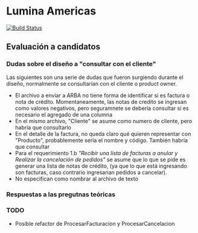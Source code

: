 # Lumina Americas
[![Build Status](https://travis-ci.com/Guernik/lumina-eval.svg?branch=master)](https://travis-ci.com/Guernik/lumina-eval)
## Evaluación a candidatos

### Dudas sobre el diseño a "consultar con el cliente"
Las siguientes son una serie de dudas que fueron surgiendo durante el diseño, normalmente se consultarían con el cliente o product owner.
* El archivo a enviar a ARBA no tiene forma de identificar si es factura o nota de crédito. Momentaneamente, las notas de credito se ingresan como valores negativos, pero seguramnete se debería consultar si es necesario el agregado de una columna
* En el mismo archivo, "Cliente" se asume como numero de cliente, pero habría que consultarlo
* En el detalle de la factura, no queda claro qué quieren representar con "Producto", probablemente sería el nombre y código. También habría que consultar
* Para el requerimiento 1.b _"Recibir una lista de facturas a anular y Realizar la cancelación de pedidos"_ se asume que lo que se pide es generar una lista de notas de crédito, (ya que lo que está ingresando son facturas, caso contrario ingresarian pedidos a cancelar).
* No especifican como nombrar al archivo de texto


### Respuestas a las pregutnas teóricas



### TODO
 * Posible refactor de ProcesarFacturacion y ProcesarCancelacion

